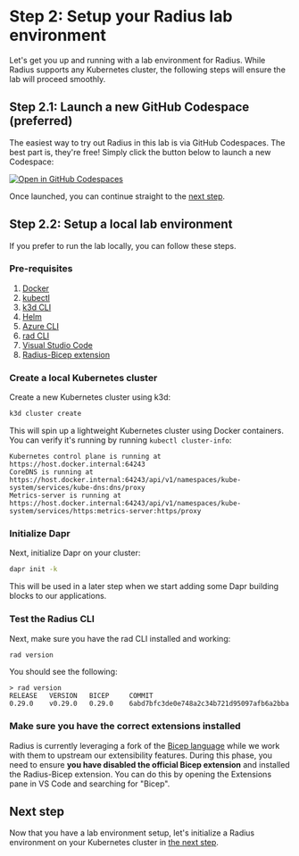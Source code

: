 # Step 2: Setup your Radius lab environment

Let's get you up and running with a lab environment for Radius. While Radius supports any Kubernetes cluster, the following steps will ensure the lab will proceed smoothly.

## Step 2.1: Launch a new GitHub Codespace (preferred)

The easiest way to try out Radius in this lab is via GitHub Codespaces. The best part is, they're free! Simply click the button below to launch a new Codespace:

[![Open in GitHub Codespaces](https://github.com/codespaces/badge.svg)](https://codespaces.new/radius-project/lab)

Once launched, you can continue straight to the [next step](./03-initialize.md).

## Step 2.2: Setup a local lab environment

If you prefer to run the lab locally, you can follow these steps.

### Pre-requisites

1. [Docker](https://docs.docker.com/get-docker/)
1. [kubectl](https://kubernetes.io/docs/tasks/tools/)
1. [k3d CLI](https://k3d.io/#installation)
1. [Helm](https://helm.sh/docs/intro/install/)
1. [Azure CLI](https://docs.microsoft.com/en-us/cli/azure/install-azure-cli)
1. [rad CLI](https://docs.radapp.io/installation/)
1. [Visual Studio Code](https://code.visualstudio.com/download)
1. [Radius-Bicep extension](https://marketplace.visualstudio.com/items?itemName=ms-azuretools.rad-vscode-bicep)

### Create a local Kubernetes cluster

Create a new Kubernetes cluster using k3d:

```bash
k3d cluster create
```

This will spin up a lightweight Kubernetes cluster using Docker containers. You can verify it's running by running `kubectl cluster-info`:

```
Kubernetes control plane is running at https://host.docker.internal:64243
CoreDNS is running at https://host.docker.internal:64243/api/v1/namespaces/kube-system/services/kube-dns:dns/proxy
Metrics-server is running at https://host.docker.internal:64243/api/v1/namespaces/kube-system/services/https:metrics-server:https/proxy
```

### Initialize Dapr

Next, initialize Dapr on your cluster:

```bash
dapr init -k
```

This will be used in a later step when we start adding some Dapr building blocks to our applications.

### Test the Radius CLI

Next, make sure you have the rad CLI installed and working:

```bash
rad version
```

You should see the following:

```
> rad version
RELEASE   VERSION   BICEP     COMMIT
0.29.0    v0.29.0   0.29.0    6abd7bfc3de0e748a2c34b721d95097afb6a2bba
```

### Make sure you have the correct extensions installed

Radius is currently leveraging a fork of the [Bicep language](https://github.com/azure/bicep) while we work with them to upstream our extensibility features. During this phase, you need to ensure **you have disabled the official Bicep extension** and installed the Radius-Bicep extension. You can do this by opening the Extensions pane in VS Code and searching for "Bicep".

## Next step

Now that you have a lab environment setup, let's initialize a Radius environment on your Kubernetes cluster in [the next step](./03-initialize.md).
